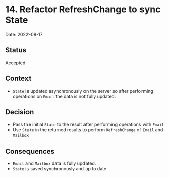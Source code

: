# 14. Refactor RefreshChange to sync State

Date: 2022-08-17

## Status

Accepted

## Context

- `State` is updated asynchronously on the server so after performing operations on `Email` the data is not fully updated.

## Decision

- Pass the initial `State` to the result after performing operations with `Email`
- Use `State` in the returned results to perform `RefreshChange` of `Email` and `Mailbox`

## Consequences

- `Email` and `Mailbox` data is fully updated.
- `State` is saved synchronously and up to date
